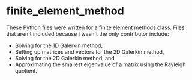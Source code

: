 # finite_element_method

These Python files were written for a finite element methods class. Files that aren't included because I wasn't the only contributor include: 
- Solving for the 1D Galerkin method, 
- Setting up matrices and vectors for the 2D Galerkin method,
- Solving for the 2D Galerkin method, and
- Approximating the smallest eigenvalue of a matrix using the Rayleigh quotient.
